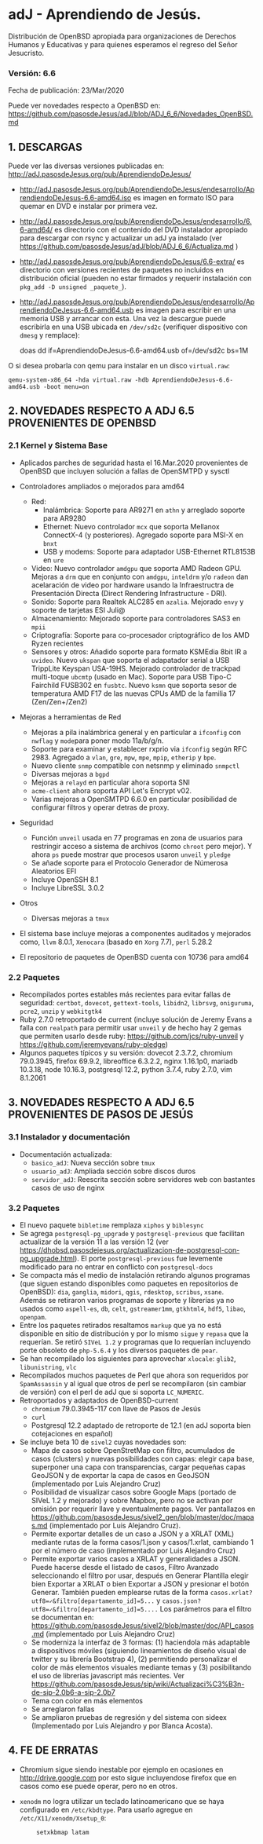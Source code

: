 # adJ - Aprendiendo de Jesús.
Distribución de OpenBSD apropiada para organizaciones de Derechos Humanos
y Educativas y para quienes esperamos el regreso del Señor Jesucristo.

### Versión: 6.6
Fecha de publicación: 23/Mar/2020

Puede ver novedades respecto a OpenBSD en:
  <https://github.com/pasosdeJesus/adJ/blob/ADJ_6_6/Novedades_OpenBSD.md>

## 1. DESCARGAS

Puede ver las diversas versiones publicadas en: 
  <http://adJ.pasosdeJesus.org/pub/AprendiendoDeJesus/>

* <http://adJ.pasosdeJesus.org/pub/AprendiendoDeJesus/endesarrollo/AprendiendoDeJesus-6.6-amd64.iso> es imagen en formato ISO para quemar en DVD e instalar por primera vez.
* <http://adJ.pasosdeJesus.org/pub/AprendiendoDeJesus/endesarrollo/6.6-amd64/> es directorio con el contenido del DVD instalador apropiado para descargar con rsync y actualizar un adJ ya instalado (ver  <https://github.com/pasosdeJesus/adJ/blob/ADJ_6_6/Actualiza.md> )
* <http://adJ.pasosdeJesus.org/pub/AprendiendoDeJesus/6.6-extra/> es directorio con versiones recientes de paquetes no incluidos en distribución oficial (pueden no estar firmados y requerir instalación con `pkg_add -D unsigned _paquete_`).
* <http://adJ.pasosdeJesus.org/pub/AprendiendoDeJesus/endesarrollo/AprendiendoDeJesus-6.6-amd64.usb> es imagen para escribir en una memoria USB y arrancar
  con esta. Una vez la descargue puede escribirla en una USB ubicada en 
  `/dev/sd2c` (verifiquer dispositivo con `dmesg` y remplace):

	doas dd if=AprendiendoDeJesus-6.6-amd64.usb of=/dev/sd2c bs=1M

 O si desea probarla con qemu para instalar en un disco `virtual.raw`:

 	qemu-system-x86_64 -hda virtual.raw -hdb AprendiendoDeJesus-6.6-amd64.usb -boot menu=on


## 2. NOVEDADES RESPECTO A ADJ 6.5 PROVENIENTES DE OPENBSD

### 2.1 Kernel y Sistema Base

* Aplicados parches de seguridad hasta el 16.Mar.2020 provenientes de 
  OpenBSD que incluyen solución a fallas de OpenSMTPD y sysctl
* Controladores ampliados o mejorados para amd64
	* Red:
		* Inalámbrica: Soporte para AR9271 en `athn` y arreglado
		  soporte para AR9280
		* Ethernet: Nuevo controlador `mcx` que soporta Mellanox 
		  ConnectX-4 (y posteriores). Agregado soporte para 
		  MSI-X en `bnxt`
		* USB y modems: Soporte para adaptador USB-Ethernet RTL8153B 
	 	  en `ure`
	* Video: Nuevo controlador `amdgpu` que soporta AMD Radeon GPU.
	  Mejoras a `drm` que en conjunto con `amdgpu`, `inteldrm` y/o
	  `radeon` dan acelaración de video por hardware usando la
	   Infraestructra de Presentación Directa (Direct Rendering
	   Infrastructure - DRI).
	* Sonido: Soporte para Realtek ALC285 en `azalia`. Mejorado
 	  `envy` y soporte de tarjetas ESI Juli@
	* Almacenamiento: Mejorado soporte para controladores SAS3 en
	  `mpii`
	* Criptografía: Soporte para co-procesador criptográfico 
	  de los AMD Ryzen recientes
	* Sensores y otros: Añadido soporte para formato KSMEdia 8bit IR a 
	  `uvideo`.  Nuevo `ukspan` que soporta el adapatador serial a USB 
	   TrippLite Keyspan USA-19HS. Mejorado controlador de trackpad 
	   multi-toque `ubcmtp` (usado en Mac). Soporte para USB Tipo-C
	   Fairchild FUSB302  en  `fusbtc`. Nuevo `ksmn` que soporta
	   sesor de temperatura AMD F17 de las nuevas CPUs AMD de la familia
	   17 (Zen/Zen+/Zen2)
	
* Mejoras a herramientas de Red
	* Mejoras a pila inalámbrica general y en particular a `ifconfig` 
	  con `nwflag` y `mode`para poner modo 11a/b/g/n.
	* Soporte para examinar y establecer rxprio via `ifconfig` según
	  RFC 2983. Agregado a `vlan`, `gre`, `mpw`, `mpe`, `mpip`, 
	 `etherip` y `bpe`.
	* Nuevo cliente `snmp` compatible con netsnmp y eliminado `snmpctl`
	* Diversas mejoras a `bgpd`
	* Mejoras a `relayd` en particular ahora soporta SNI
	* `acme-client` ahora soporta API Let's Encrypt v02.
	* Varias mejoras a OpenSMTPD 6.6.0 en particular posibilidad
	  de configurar filtros y operar detras de proxy.

* Seguridad
	* Función `unveil` usada en 77 programas en zona de usuarios para 
	  restringir acceso a sistema de archivos (como `chroot` pero mejor).
	  Y ahora `ps` puede mostrar que procesos usaron `unveil` y `pledge`
	* Se añade soporte para el Protocolo Generador de Númerosa Aleatorios 
	  EFI
	* Incluye OpenSSH 8.1
	* Incluye LibreSSL 3.0.2
* Otros
	* Diversas mejoras a `tmux`

* El sistema base incluye mejoras a componentes auditados y mejorados 
  como, `llvm` 8.0.1,  `Xenocara` (basado en `Xorg` 7.7),
  `perl` 5.28.2
* El repositorio de paquetes de OpenBSD cuenta con 10736 para amd64


### 2.2 Paquetes 

* Recompilados portes estables más recientes para evitar fallas de seguridad: 
    `certbot`, `dovecot`, `gettext-tools`, `libidn2`, `librsvg`,
    `oniguruma`, `pcre2`, `unzip` y `webkitgtk4`
* Ruby 2.7.0 retroportado de current  (incluye solución de Jeremy Evans a 
  falla con `realpath` para permitir usar `unveil` y de hecho hay 2 gemas 
  que permiten usarlo desde ruby: <https://github.com/jcs/ruby-unveil> y 
  <https://github.com/jeremyevans/ruby-pledge>)
* Algunos paquetes típicos y su versión: dovecot 2.3.7.2, chromium 79.0.3945,
  firefox 69.9.2, libreoffice 6.3.2.2, nginx 1.16.1p0, mariadb 10.3.18,
  node 10.16.3, postgresql 12.2, python 3.7.4, ruby 2.7.0, vim 8.1.2061


## 3. NOVEDADES RESPECTO A ADJ 6.5 PROVENIENTES DE PASOS DE JESÚS

### 3.1 Instalador y documentación

* Documentación actualizada: 
	* `basico_adJ`: Nueva sección sobre `tmux`
	* `usuario_adJ`: Ampliada sección sobre discos duros
	* `servidor_adJ`: Reescrita sección sobre servidores web con bastantes casos de uso de nginx

### 3.2 Paquetes

* El nuevo paquete `bibletime` remplaza `xiphos` y `biblesync`
* Se agrega `postgresql-pg_upgrade` y `postgresql-previous` que facilitan
  actualizar de la versión 11 a las versión 12 (ver <https://dhobsd.pasosdejesus.org/actualizacion-de-postgresql-con-pg_upgrade.html>). 
  El porte `postgresql-previous` fue levemente modificado para no entrar en 
  conflicto con `postgresql-docs`
* Se compacta más el medio de instalación retirando algunos programas (que
  siguen estando disponibles como paquetes en repositorios de OpenBSD): 
  `dia`, `ganglia`, `midori`, `qgis`, `rdesktop`, `scribus`, `xsane`.  
  Además se retiraron varios programas de soporte y librerías ya no usados 
  como `aspell-es`, `db`, `celt`, `gstreamer1mm`, `gtkhtml4`, `hdf5`, `libao`, `openpam`.
* Entre los paquetes retirados resaltamos `markup` que ya no está disponible
  en sitio de distribución y por lo mismo `sigue` y `repasa` que la requerían.
  Se retiró `SIVeL 1.2` y programas que lo requerían incluyendo porte
  obsoleto de `php-5.6.4` y los diversos paquetes de `pear`. 
* Se han recompilado los siguientes para aprovechar `xlocale`:
   `glib2`, `libunistring`, `vlc`
* Recompilados muchos paquetes de Perl que ahora son requeridos por 
  `SpamAssassin` y al igual que otros de perl se recompilaron (sin cambiar 
  de versión) con el perl de adJ que si soporta `LC_NUMERIC`.  
* Retroportados y adaptados de OpenBSD-current 
  * `chromium` 79.0.3945-117 con llave de Pasos de Jesús
  * `curl`
  * Postgresql 12.2 adaptado de retroporte de 12.1 (en adJ soporta 
   bien cotejaciones en español)
* Se incluye beta 10 de `sivel2` cuyas novedades son:
    * Mapa de casos sobre OpenStretMap con filtro, acumulados de casos 
      (clusters) y nuevas posibilidades con capas: elegir capa base, 
      superponer una capa con transparencias, cargar pequeñas capas GeoJSON 
      y de exportar la capa de casos en GeoJSON (implementado por Luis 
      Alejandro Cruz)
    * Posibilidad de visualizar casos sobre Google Maps (portado de SIVeL 1.2 
      y mejorado) y sobre Mapbox, pero no se activan por omisión por requerir 
      llave y eventualmente pagos. Ver pantallazos en 
      https://github.com/pasosdeJesus/sivel2_gen/blob/master/doc/mapas.md 
      (implementado por Luis Alejandro Cruz).
    * Permite exportar detalles de un caso a JSON y a XRLAT (XML) mediante 
      rutas de la forma casos/1.json y casos/1.xrlat, cambiando 1 por el 
      número de caso (implementado por Luis Alejandro Cruz)
    * Permite exportar varios casos a XRLAT y generalidades a JSON. Puede 
      hacerse desde el listado de casos, Filtro Avanzado seleccionando el 
      filtro por usar, después en Generar Plantilla elegir bien Exportar a 
      XRLAT o bien Exportar a JSON y presionar el botón Generar. También 
      pueden emplearse rutas de la forma `casos.xrlat?utf8=✓&filtro[departamento_id]=5...` y `casos.json?utf8=✓&filtro[departamento_id]=5....` 
      Los parámetros para el filtro se documentan en: 
      <https://github.com/pasosdeJesus/sivel2/blob/master/doc/API_casos.md>
      (implementado por Luis Alejandro Cruz)
    * Se moderniza la interfaz de 3 formas: (1) haciendola más adaptable a 
      dispositivos móviles (siguiendo lineamientos de diseño visual de twitter 
      y su librería Bootstrap 4), (2) permitiendo personalizar el color de más 
      elementos visuales mediante temas y (3) posibilitando el uso de 
      librerías javascript más recientes. Ver <https://github.com/pasosdeJesus/sip/wiki/Actualizaci%C3%B3n-de-sip-2.0b6-a-sip-2.0b7>   
    * Tema con color en más elementos
    * Se arreglaron fallas 
    * Se ampliaron pruebas de regresión y del sistema con sideex (Implementado por Luis Alejandro y por Blanca Acosta).




## 4. FE DE ERRATAS

- Chromium sigue siendo inestable por ejemplo en ocasiones en 
	<http://drive.google.com>
  por esto sigue incluyendose firefox que en casos como ese puede operar,
  pero no en otros.

- `xenodm` no logra utilizar un teclado latinoamericano que se haya
  configurado en `/etc/kbdtype`.  Para usarlo
  agregue en `/etc/X11/xenodm/Xsetup_0`:
```
		setxkbmap latam
```
